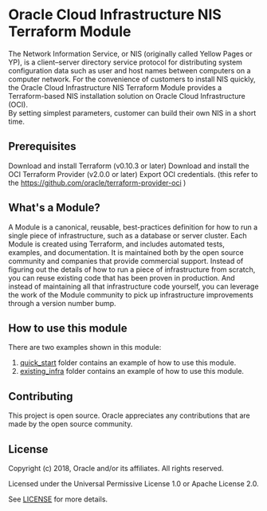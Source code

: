 # Oracle Cloud Infrastructure NIS Terraform Module
The Network Information Service, or NIS (originally called Yellow Pages or YP),
is a client–server directory service protocol for distributing system configuration data such as user and host names between computers on a computer network.
For the convenience of customers to install NIS quickly, the Oracle Cloud Infrastructure NIS Terraform Module provides a Terraform-based NIS installation solution on Oracle Cloud Infrastructure (OCI).  
By setting simplest parameters, customer can build their own NIS in a short time.



## Prerequisites

Download and install Terraform (v0.10.3 or later)
Download and install the OCI Terraform Provider (v2.0.0 or later)
Export OCI credentials. (this refer to the https://github.com/oracle/terraform-provider-oci )


## What's a Module?

A Module is a canonical, reusable, best-practices definition for how to run a single piece of infrastructure, such as a database or server cluster. Each Module is created using Terraform, and includes automated tests, examples, and documentation. It is maintained both by the open source community and companies that provide commercial support. Instead of figuring out the details of how to run a piece of infrastructure from scratch, you can reuse existing code that has been proven in production. And instead of maintaining all that infrastructure code yourself, you can leverage the work of the Module community to pick up infrastructure improvements through a version number bump.


## How to use this module
There are two examples shown in this module:
1. [quick_start](./examples/quick_start) folder contains an example of how to use this module.
2. [existing_infra](./examples/existing_infra) folder contains an example of how to use this module.


## Contributing

This project is open source. Oracle appreciates any contributions that are made by the open source community.

## License

Copyright (c) 2018, Oracle and/or its affiliates. All rights reserved.

Licensed under the Universal Permissive License 1.0 or Apache License 2.0.

See [LICENSE](LICENSE.txt) for more details.
